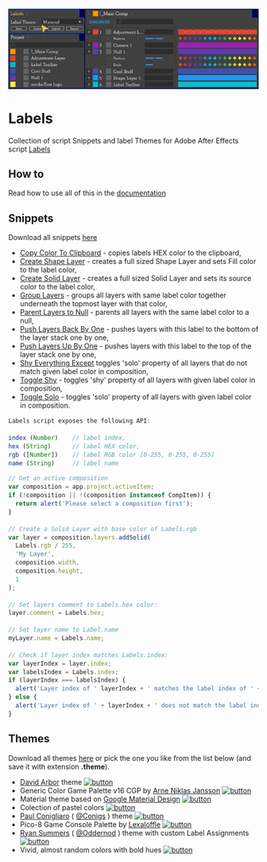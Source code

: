![Clean SL](img/Themes.gif)

# Labels #

Collection of script Snippets and label Themes for Adobe After Effects script [Labels](https://aescripts.com/labels/)

## How to ##

Read how to use all of this in the [documentation](https://labels.rendertom.com/#/)


## Snippets ##

Download all snippets [here](https://github.com/rendertom/Labels/releases/download/assets/Snippets.zip)

* [Copy Color To Clipboard](Snippets/Copy%20Color%20To%20Clipboard.js) - copies labels HEX color to the clipboard,
* [Create Shape Layer](Snippets/Create%20Shape%20Layer.js) - creates a full sized Shape Layer and sets Fill color to the label color,
* [Create Solid Layer](Snippets/Create%20Solid%20Layer.js) - creates a full sized Solid Layer and sets its source color to the label color,
* [Group Layers](Snippets/Group%20Layers.js) - groups all layers with same label color together underneath the topmost layer with that color,
* [Parent Layers to Null](Snippets/Parent%20Layers%20to%20Null.js) - parents all layers with the same label color to a null,
* [Push Layers Back By One](Snippets/Push%20Layers%20Back%20By%20One.js) - pushes layers with this label to the bottom of the layer stack one by one,
* [Push Layers Up By One](Snippets/Push%20Layers%20Up%20By%20One.js) - pushes layers with this label to the top of the layer stack one by one,
* [Shy Everything Except](Snippets/Shy%20Everything%20Except.js) toggles 'solo' property of all layers that do not match given label color in composition,
* [Toggle Shy](Snippets/Toggle%20Shy.js) - toggles 'shy' property of all layers with given label color in composition,
* [Toggle Solo](Snippets/Toggle%20Solo.js) - toggles 'solo' property of all layers with given label color in composition.

``` javascript
Labels script exposes the following API:

index (Number)    // label index,
hex (String)      // label HEX color,
rgb ([Number])    // label RGB color [0-255, 0-255, 0-255]
name (String)     // label name
```

``` javascript
// Get an active composition
var composition = app.project.activeItem;
if (!composition || !(composition instanceof CompItem)) {
  return alert('Please select a composition first');
}

// Create a Solid Layer with base color of Labels.rgb
var layer = composition.layers.addSolid(
  Labels.rgb / 255,
  'My Layer',
  composition.width,
  composition.height,
  1
);

// Set layers comment to Labels.hex color:
layer.comment = Labels.hex;

// Set layer name to Label.name
myLayer.name = Labels.name;

// Check if layer index matches Labels.index:
var layerIndex = layer.index;
var labelsIndex = Labels.index;
if (layerIndex === labelsIndex) {
  alert('Layer index of ' layerIndex + ' matches the label index of ' + labelsIndex);
} else {
  alert('Layer index of ' + layerIndex + ' does not match the label index of ' + labelsIndex);
}
```

## Themes ##

Download all themes [here](https://github.com/rendertom/Labels/releases/download/assets/Themes.zip) or pick the one you like from the list below (and save it with extension **.theme**).

* [David Arbor](https://www.davidarbor.com/) theme [![button](img/theme_david_arbor.png)](Themes/David%20Arbor.theme)
* Generic Color Game Palette v16 CGP by [Arne Niklas Jansson](http://androidarts.com/palette/16pal.htm) [![button](img/theme_generic_16_cgp.png)](Themes/Generic%2016%20CGP.theme)
* Material theme based on [Google Material Design](https://material.io) [![button](img/theme_material.png)](Themes/Material.theme)
* Colection of pastel colors [![button](img/theme_pastel.png)](Themes/Pastel.theme)
* [Paul Conigliaro](http://conigs.com) ( [@Conigs](https://twitter.com/conigs) ) theme [![button](img/theme_paul_conigliaro.png)](Themes/Paul%20Conigliaro.theme)
* Pico-8 Game Console Palette by [Lexaloffle](https://lexaloffle.com/pico-8.php) [![button](img/theme_pico8.png)](Themes/Pico-8.theme)
* [Ryan Summers](http://ryansummers.net) ( [@Oddernod](https://twitter.com/Oddernod) ) theme with custom Label Assignments [![button](img/theme_ryan_summers.png)](Themes/Ryan%20Summers.theme)
* Vivid, almost random colors with bold hues [![button](img/theme_vivid.png)](Themes/Vivid.theme)